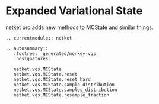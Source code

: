 # Expanded Variational State

netket pro adds new methods to MCState and similar things.


```{eval-rst}
.. currentmodule:: netket

.. autosummary::
   :toctree: _generated/monkey-vqs
   :nosignatures:
   
   netket.vqs.MCState
   netket.vqs.MCState.reset
   netket.vqs.MCState.reset_hard
   netket.vqs.MCState.sample_distribution
   netket.vqs.MCState.samples_distribution
   netket.vqs.MCState.resample_fraction


```
